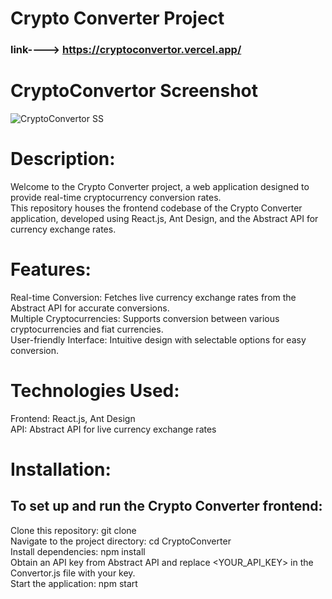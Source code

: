 # Crypto Converter Project
### link----> https://cryptoconvertor.vercel.app/
# CryptoConvertor Screenshot

![CryptoConvertor SS](https://github.com/mohdhadi01/Crypto-Convertor/assets/113933716/158bdb9a-5495-42b7-b485-f1f48256a17b)


# Description:
Welcome to the Crypto Converter project, a web application designed to provide real-time cryptocurrency conversion rates. \
This repository houses the frontend codebase of the Crypto Converter application, developed using React.js, Ant Design, and the Abstract API for currency exchange rates.

# Features:
Real-time Conversion: Fetches live currency exchange rates from the Abstract API for accurate conversions. \
Multiple Cryptocurrencies: Supports conversion between various cryptocurrencies and fiat currencies. \
User-friendly Interface: Intuitive design with selectable options for easy conversion. 

# Technologies Used:
Frontend: React.js, Ant Design \
API: Abstract API for live currency exchange rates

# Installation:
## To set up and run the Crypto Converter frontend:

Clone this repository: git clone <repository-url> \
Navigate to the project directory: cd CryptoConverter \
Install dependencies: npm install \
Obtain an API key from Abstract API and replace <YOUR_API_KEY> in the Convertor.js file with your key. \
Start the application: npm start 

